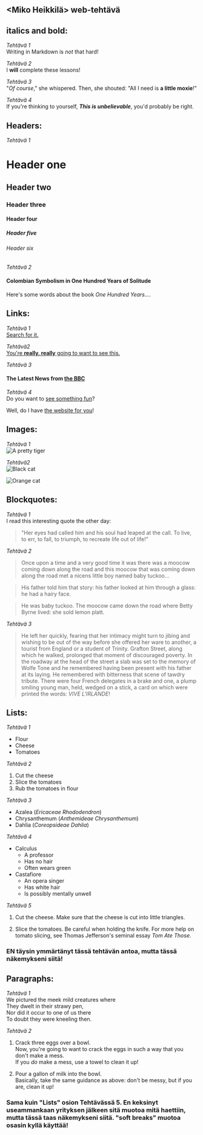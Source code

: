 ## <Miko Heikkilä> web-tehtävä

## **italics and bold:**
_Tehtävä 1_  
Writing in Markdown is _not_ that hard!

_Tehtävä 2_  
I **will** complete these lessons!

_Tehtävä 3_  
"_Of course_," she whispered. Then, she shouted: "All I need is **a little moxie**!"

_Tehtävä 4_  
If you're thinking to yourself, **_This is unbelievable_**, you'd probably be right.

## **Headers:**

_Tehtävä 1_
# Header one
## Header two
### Header three
#### Header four
##### Header five
###### Header six

_Tehtävä 2_
#### Colombian Symbolism in One Hundred Years of Solitude

Here's some words about the book _One Hundred Years..._.

## **Links:**

_Tehtävä 1_  
[Search for it.](www.google.com)

_Tehtävä2_  
[You're **really, really** going to want to see this.](www.dailykitten.com)

_Tehtävä 3_  
#### The Latest News from [the BBC](www.bbc.com/news)

_Tehtävä 4_  
Do you want to [see something fun][a fun place]?

Well, do I have [the website for you][another fun place]!

[a fun place]: http://www.zombo.com
[another fun place]: http://www.stumbleupon.com

## **Images:**

_Tehtävä 1_  
![A pretty tiger](https://upload.wikimedia.org/wikipedia/commons/5/56/Tiger.50.jpg)

_Tehtävä2_  
![Black cat][Black]

![Orange cat][Orange]

[Black]: https://upload.wikimedia.org/wikipedia/commons/a/a3/81_INF_DIV_SSI.jpg
[Orange]: http://icons.iconarchive.com/icons/google/noto-emoji-animals-nature/256/22221-cat-icon.png

## **Blockquotes:**

_Tehtävä 1_  
I read this interesting quote the other day:

>"Her eyes had called him and his soul had leaped at the call. To live, to err, to fall, to triumph, to recreate life out of life!"

_Tehtävä 2_  
>Once upon a time and a very good time it was there was a moocow coming down along the road and this moocow that was coming down along the road met a nicens little boy named baby tuckoo...

>His father told him that story: his father looked at him through a glass: he had a hairy face.

>He was baby tuckoo. The moocow came down the road where Betty Byrne lived: she sold lemon platt.

_Tehtävä 3_  
>He left her quickly, fearing that her intimacy might turn to jibing and wishing to be out of the way before she offered her ware to another, a tourist from England or a student of Trinity. Grafton Street, along which he walked, prolonged that moment of discouraged poverty. In the roadway at the head of the street a slab was set to the memory of Wolfe Tone and he remembered having been present with his father at its laying. He remembered with bitterness that scene of tawdry tribute. There were four French delegates in a brake and one, a plump smiling young man, held, wedged on a stick, a card on which were printed the words: _VIVE L'IRLANDE_!

## **Lists:**
_Tehtävä 1_   
* Flour
* Cheese
* Tomatoes

_Tehtävä 2_  
1. Cut the cheese
2. Slice the tomatoes
3. Rub the tomatoes in flour

_Tehtävä 3_  
* Azalea (_Ericaceae Rhododendron_)
* Chrysanthemum (_Anthemideae Chrysanthemum_)
* Dahlia (_Coreopsideae Dahlia_)

_Tehtävä 4_  
* Calculus
  * A professor
  * Has no hair
  * Often wears green
* Castafiore
  * An opera singer
  * Has white hair
   * Is possibly mentally unwell

_Tehtävä 5_  
1. Cut the cheese.
  Make sure that the cheese is cut into little triangles.

2. Slice the tomatoes.
  Be careful when holding the knife.
  For more help on tomato slicing, see Thomas Jefferson's      seminal essay _Tom Ate Those_.

 ### **EN täysin ymmärtänyt tässä tehtävän antoa, mutta tässä näkemykseni siitä!**

 ## **Paragraphs:**

_Tehtävä 1_  
We pictured the meek mild creatures where   
They dwelt in their strawy pen,    
Nor did it occur to one of us there   
To doubt they were kneeling then. 

_Tehtävä 2_
1. Crack three eggs over a bowl.    
 Now, you're going to want to crack the eggs in such a way   that you don't make a mess.    
 If you _do_ make a mess, use a towel to clean it up!    

2. Pour a gallon of milk into the bowl.    
 Basically, take the same guidance as above: don't be messy, but if you are, clean it up!  

 ### **Sama kuin "Lists" osion Tehtävässä 5. En keksinyt useammankaan yrityksen jälkeen sitä muotoa mitä haettiin, mutta tässä taas näkemykseni siitä. "soft breaks" muotoa osasin kyllä käyttää!** 